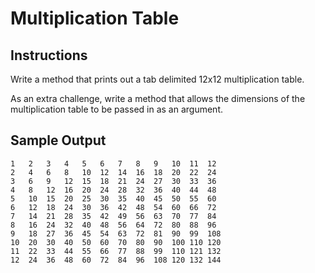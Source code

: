 # Multiplication Table

## Instructions

Write a method that prints out a tab delimited 12x12 multiplication table.

As an extra challenge, write a method that allows the dimensions of the multiplication
table to be passed in as an argument.

## Sample Output

```no-highlight
1	2	3	4	5	6	7	8	9	10	11	12
2	4	6	8	10	12	14	16	18	20	22	24
3	6	9	12	15	18	21	24	27	30	33	36
4	8	12	16	20	24	28	32	36	40	44	48
5	10	15	20	25	30	35	40	45	50	55	60
6	12	18	24	30	36	42	48	54	60	66	72
7	14	21	28	35	42	49	56	63	70	77	84
8	16	24	32	40	48	56	64	72	80	88	96
9	18	27	36	45	54	63	72	81	90	99	108
10	20	30	40	50	60	70	80	90	100	110	120
11	22	33	44	55	66	77	88	99	110	121	132
12	24	36	48	60	72	84	96	108	120	132	144
```
